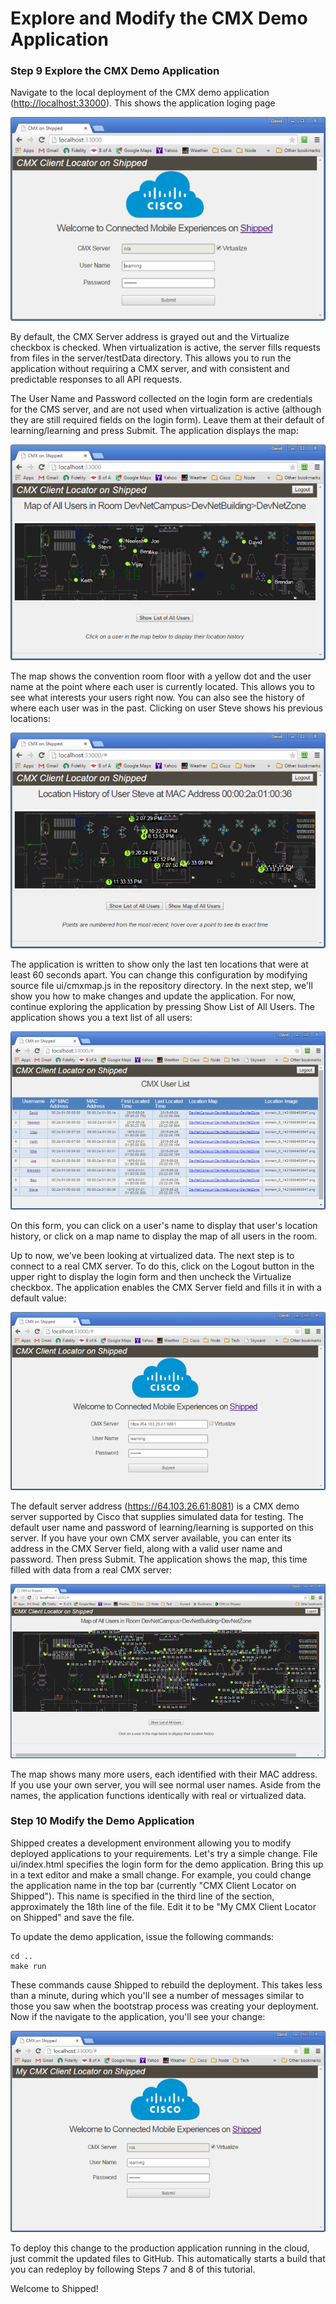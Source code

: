 # Explore and Modify the CMX Demo Application

### Step 9 Explore the CMX Demo Application

Navigate to the local deployment of the CMX demo application ([http://localhost:33000](http://localhost:33000)).  This shows the application loging page

![](cmx_sample_app_login.png)

By default, the CMX Server address is grayed out and the Virtualize checkbox is checked. When virtualization is active, the server fills requests from files in the server/testData directory.  This allows you to run the application without requiring a CMX server, and with consistent and predictable responses to all API requests.

The User Name and Password collected on the login form are credentials for the CMS server, and are not used when virtualization is active (although they are still required fields on the login form).  Leave them at their default of learning/learning and press Submit.  The application displays the map:

![](cmx_sample_app_alluser_map.png)

The map shows the convention room floor with a yellow dot and the user name at the point where each user is currently located.  This allows you to see what interests your users right now.  You can also see the history of where each user was in the past.  Clicking on user Steve shows his previous locations:

![](cmx_sample_app_usersteve_map.png)

The application is written to show only the last ten locations that were at least 60 seconds apart.  You can change this configuration by modifying source file ui/cmxmap.js in the repository directory.  In the next step, we'll show you how to make changes and update the application.  For now, continue exploring the application by pressing Show List of All Users.  The application shows you a text list of all users:

![](cmx_sample_app_alluser_list.png)

On this form, you can click on a user's name to display that user's location history, or click on a map name to display the map of all users in the room.

Up to now, we've been looking at virtualized data.  The next step is to connect to a real CMX server.  To do this, click on the Logout button in the upper right to display the login form and then uncheck the Virtualize checkbox.  The application enables the CMX Server field and fills it in with a default value:

![](cmx_sample_app_login_cmx_server.png)

The default server address (https://64.103.26.61:8081) is a CMX demo server supported by Cisco that supplies simulated data for testing.  The default user name and password of learning/learning is supported on this server.  If you have your own CMX server available, you can enter its address in the CMX Server field, along with a valid user name and password.  Then press Submit.  The application shows the map, this time filled with data from a real CMX server:

![](cmx_sample_app_alluser_map_real_data.png)

The map shows many more users, each identified with their MAC address.  If you use your own server, you will see normal user names.  Aside from the names, the application functions identically with real or virtualized data.

### Step 10 Modify the Demo Application

Shipped creates a development environment allowing you to modify deployed applications to your requirements.  Let's try a simple change.  File ui/index.html specifies the login form for the demo application.  Bring this up in a text editor and make a small change.   For example,  you could change the application name in the top bar (currently "CMX Client Locator on Shipped").  This name is specified in the third line of the <body> section, approximately the 18th line of the file.  Edit it to be "My CMX Client Locator on Shipped" and save the file.

To update the demo application, issue the following commands:

    cd ..
    make run

These commands cause Shipped to rebuild the deployment.  This takes less than a minute, during which you'll see a number of messages similar to those you saw when the bootstrap process was creating your deployment.  Now if the navigate to the application, you'll see your change:

![](cmx_sample_app_login_modified.png)

To deploy this change to the production application running in the cloud, just commit the updated files to GitHub.  This automatically starts a build that you can redeploy by following Steps 7 and 8 of this tutorial.

Welcome to Shipped!

